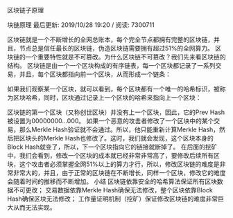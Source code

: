 区块链子原理

块链原理
最后更新: 2019/10/28 19:20 / 阅读: 7300711

区块链就是一个不断增长的全网总账本，每个完全节点都拥有完整的区块链，并且，节点总是信任最长的区块链，伪造区块链需要拥有超过51%的全网算力。
区块链的一个重要特性就是不可篡改。为什么区块链不可篡改？我们先来看区块链的结构。
区块链是由一个一个区块构成的有序链表，每一个区块都记录了一系列交易，并且，每个区块都指向前一个区块，从而形成一个链条：

如果我们观察某一个区块，就可以看到，每个区块都有一个唯一的哈希标识，被称为区块哈希，同时，区块通过记录上一个区块的哈希来指向上一个区块：

区块链的第一个区块（又称创世区块）并没有上一个区块，因此，它的Prev Hash被设置为00000000...000。
如果一个恶意的攻击者修改了一个区块中的某个交易，那么Merkle Hash验证就不会通过。所以，他只能重新计算Merkle Hash，然后把区块头的Merkle Hash也修改了。这时，我们就会发现，这个区块本身的Block Hash就变了，所以，下一个区块指向它的链接就断掉了。
在后面的挖矿中，我们会看到，修改一个区块的成本就已经非常非常高了，要修改后续所有区块，这个攻击者必须掌握全网51%以上的算力才行，所以，修改区块链的难度是非常非常大的，并且，由于正常的区块链在不断增长，同样一个区块，修改它的难度会随着时间的推移而不断增加。
小结
区块链依靠安全的哈希算法保证所有区块数据不可更改；
交易数据依靠Merkle Hash确保无法修改，整个区块依靠Block Hash确保区块无法修改；
工作量证明机制（挖矿）保证修改区块链的难度非常巨大从而无法实现。

